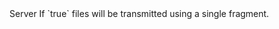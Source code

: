 <function name="SetFileTransmissionMode" parent="CNetChan" type="classfunc">
	<description>
		<added version="0.7"></added>
	</description>
	<realm>Server</realm>
	<args>
		<arg name="backgroundTransmission" type="boolean" default="false">If `true` files will be transmitted using a single fragment.</arg>
	</args>
</function>